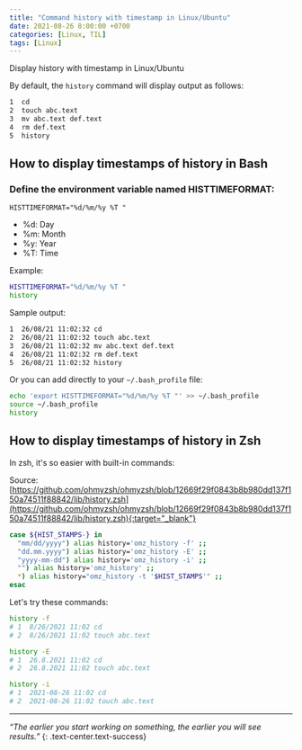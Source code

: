```yaml
---
title: "Command history with timestamp in Linux/Ubuntu"
date: 2021-08-26 8:00:00 +0700
categories: [Linux, TIL]
tags: [Linux]
---
```

Display history with timestamp in Linux/Ubuntu
<!--more-->

By default, the `history` command will display output as follows:
```bash
1  cd
2  touch abc.text
3  mv abc.text def.text
4  rm def.text
5  history
```

## How to display timestamps of history in Bash
### Define the environment variable named **HISTTIMEFORMAT**:

`HISTTIMEFORMAT="%d/%m/%y %T "`
- %d: Day
- %m: Month
- %y: Year
- %T: Time

Example:
```bash
HISTTIMEFORMAT="%d/%m/%y %T "
history
```
Sample output:
```bash
1  26/08/21 11:02:32 cd
2  26/08/21 11:02:32 touch abc.text
3  26/08/21 11:02:32 mv abc.text def.text
4  26/08/21 11:02:32 rm def.text
5  26/08/21 11:02:32 history
```

Or you can add directly to your `~/.bash_profile` file:
```bash
echo 'export HISTTIMEFORMAT="%d/%m/%y %T "' >> ~/.bash_profile
source ~/.bash_profile
history
```

## How to display timestamps of history in Zsh
In zsh, it's so easier with built-in commands:

Source: [https://github.com/ohmyzsh/ohmyzsh/blob/12669f29f0843b8b980dd137f150a74511f88842/lib/history.zsh](https://github.com/ohmyzsh/ohmyzsh/blob/12669f29f0843b8b980dd137f150a74511f88842/lib/history.zsh){:target="_blank"}

```bash
case ${HIST_STAMPS-} in
  "mm/dd/yyyy") alias history='omz_history -f' ;;
  "dd.mm.yyyy") alias history='omz_history -E' ;;
  "yyyy-mm-dd") alias history='omz_history -i' ;;
  "") alias history='omz_history' ;;
  *) alias history="omz_history -t '$HIST_STAMPS'" ;;
esac
```
Let's try these commands:
```bash
history -f
# 1  8/26/2021 11:02 cd
# 2  8/26/2021 11:02 touch abc.text

history -E
# 1  26.8.2021 11:02 cd
# 2  26.8.2021 11:02 touch abc.text

history -i
# 1  2021-08-26 11:02 cd
# 2  2021-08-26 11:02 touch abc.text
```
___
*“The earlier you start working on something, the earlier you will see results.”*
{: .text-center.text-success}
